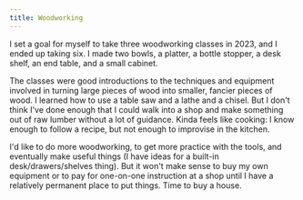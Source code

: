 ```yaml
---
title: Woodworking
---
```


I set a goal for myself to take three woodworking classes in 2023, and I ended up taking six. I made two bowls, a platter, a bottle stopper, a desk shelf, an end table, and a small cabinet.

The classes were good introductions to the techniques and equipment involved in turning large pieces of wood into smaller, fancier pieces of wood. I learned how to use a table saw and a lathe and a chisel. But I don't think I've done enough that I could walk into a shop and make something out of raw lumber without a lot of guidance. Kinda feels like cooking: I know enough to follow a recipe, but not enough to improvise in the kitchen.

I'd like to do more woodworking, to get more practice with the tools, and eventually make useful things (I have ideas for a built-in desk/drawers/shelves thing). But it won't make sense to buy my own equipment or to pay for one-on-one instruction at a shop until I have a relatively permanent place to put things. Time to buy a house.
